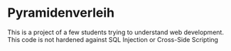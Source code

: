 # Pyramidenverleih

This is a project of a few students trying to understand web development. This code is not hardened against SQL Injection or Cross-Side Scripting
